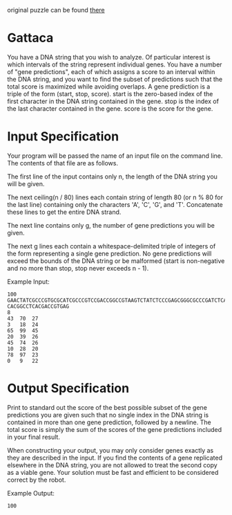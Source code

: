 original puzzle can be found [there](http://www.facebook.com/careers/puzzles.php?puzzle_id=15)

Gattaca
=======

You have a DNA string that you wish to analyze. Of particular interest is which intervals of the string represent individual genes. You have a number of "gene predictions", each of which assigns a score to an interval within the DNA string, and you want to find the subset of predictions such that the total score is maximized while avoiding overlaps. A gene prediction is a triple of the form (start, stop, score). start is the zero-based index of the first character in the DNA string contained in the gene. stop is the index of the last character contained in the gene. score is the score for the gene.


Input Specification
===================

Your program will be passed the name of an input file on the command line. The contents of that file are as follows.

The first line of the input contains only n, the length of the DNA string you will be given.

The next ceiling(n / 80) lines each contain string of length 80 (or n % 80 for the last line) containing only the characters 'A', 'C', 'G', and 'T'. Concatenate these lines to get the entire DNA strand.

The next line contains only g, the number of gene predictions you will be given.

The next g lines each contain a whitespace-delimited triple of integers of the form
 <start> <stop> <score>
representing a single gene prediction. No gene predictions will exceed the bounds of the DNA string or be malformed (start is non-negative and no more than stop, stop never exceeds n - 1).

Example Input:

    100
    GAACTATCGCCCGTGCGCATCGCCCGTCCGACCGGCCGTAAGTCTATCTCCCGAGCGGGCGCCCGATCTCAAGTGCACCT
    CACGGCCTCACGACCGTGAG
    8
    43  70  27
    3   18  24
    65  99  45
    20  39  26
    45  74  26
    10  28  20
    78  97  23
    0   9   22



Output Specification
====================

Print to standard out the score of the best possible subset of the gene predictions you are given such that no single index in the DNA string is contained in more than one gene prediction, followed by a newline. The total score is simply the sum of the scores of the gene predictions included in your final result.

When constructing your output, you may only consider genes exactly as they are described in the input. If you find the contents of a gene replicated elsewhere in the DNA string, you are not allowed to treat the second copy as a viable gene. Your solution must be fast and efficient to be considered correct by the robot.

Example Output:

    100